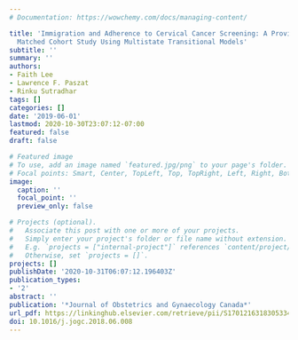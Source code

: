 ```yaml
---
# Documentation: https://wowchemy.com/docs/managing-content/

title: 'Immigration and Adherence to Cervical Cancer Screening: A Provincewide Longitudinal
  Matched Cohort Study Using Multistate Transitional Models'
subtitle: ''
summary: ''
authors:
- Faith Lee
- Lawrence F. Paszat
- Rinku Sutradhar
tags: []
categories: []
date: '2019-06-01'
lastmod: 2020-10-30T23:07:12-07:00
featured: false
draft: false

# Featured image
# To use, add an image named `featured.jpg/png` to your page's folder.
# Focal points: Smart, Center, TopLeft, Top, TopRight, Left, Right, BottomLeft, Bottom, BottomRight.
image:
  caption: ''
  focal_point: ''
  preview_only: false

# Projects (optional).
#   Associate this post with one or more of your projects.
#   Simply enter your project's folder or file name without extension.
#   E.g. `projects = ["internal-project"]` references `content/project/deep-learning/index.md`.
#   Otherwise, set `projects = []`.
projects: []
publishDate: '2020-10-31T06:07:12.196403Z'
publication_types:
- '2'
abstract: ''
publication: '*Journal of Obstetrics and Gynaecology Canada*'
url_pdf: https://linkinghub.elsevier.com/retrieve/pii/S1701216318305334
doi: 10.1016/j.jogc.2018.06.008
---
```

